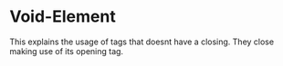 # Void-Element
This explains the usage of tags that doesnt have a closing. They close making use of its opening tag.
